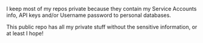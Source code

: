 I keep most of my repos private because they contain my Service Accounts info, API keys and/or Username password to personal databases.

This public repo has all my private stuff without the sensitive information, or at least I hope!
